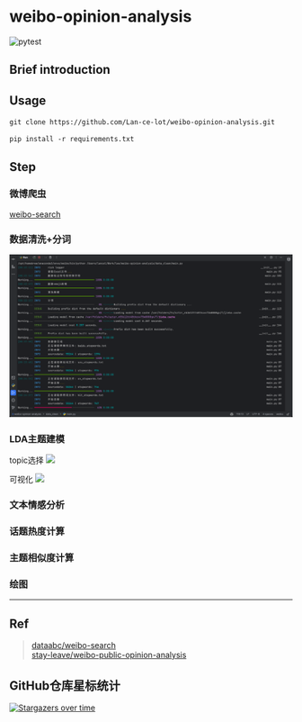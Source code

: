 # weibo-opinion-analysis

![pytest](https://github.com/Lan-ce-lot/weibo-opinion-analysis/actions/workflows/pytest.yml/badge.svg)

## Brief introduction

## Usage

```shell
git clone https://github.com/Lan-ce-lot/weibo-opinion-analysis.git
```

```shell
pip install -r requirements.txt
```

## Step

### 微博爬虫

[weibo-search](https://github.com/Lan-ce-lot/weibo-search)

### 数据清洗+分词

![img.png](img/img.png)

### LDA主题建模

topic选择
![](./img/A7F4CCBF8F2058B7F1F103DA95AE8E88.jpg)

可视化
![](./img/3054FE0BBD6B3411615F98AB8F095C1C.jpg)

### 文本情感分析

### 话题热度计算

### 主题相似度计算

### 绘图

---

## Ref

> [dataabc/weibo-search](https://github.com/dataabc/weibo-search)\
> [stay-leave/weibo-public-opinion-analysis](https://github.com/stay-leave/weibo-public-opinion-analysis)


## GitHub仓库星标统计
<!--替换成自己的仓库和名字就可以用了-->
[![Stargazers over time](https://starchart.cc/Lan-ce-lot/weibo-opinion-analysis.svg)](https://github.com/Lan-ce-lot/weibo-opinion-analysis)
